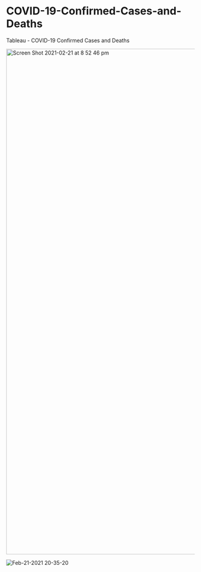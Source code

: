 # COVID-19-Confirmed-Cases-and-Deaths
Tableau - COVID-19 Confirmed Cases and Deaths

<img width="1349" alt="Screen Shot 2021-02-21 at 8 52 46 pm" src="https://user-images.githubusercontent.com/74638454/108621465-dc931b00-7486-11eb-93e7-b30dded320bb.png">

![Feb-21-2021 20-35-20](https://user-images.githubusercontent.com/74638454/108621048-6a213b80-7484-11eb-8544-99ec48aa0882.gif)

